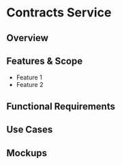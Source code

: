 # Contracts Service

## Overview

## Features & Scope

* Feature 1
* Feature 2

## Functional Requirements



## Use Cases



## Mockups
